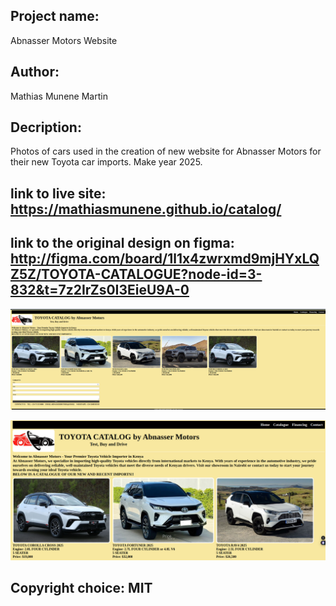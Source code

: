 ## Project name: 
Abnasser Motors Website

## Author: 
Mathias Munene Martin

## Decription:  
Photos of cars used in the creation of new website for Abnasser Motors for their new Toyota car imports. Make year 2025.

## link to live site: https://mathiasmunene.github.io/catalog/

## link to the original design on figma: http://figma.com/board/1l1x4zwrxmd9mjHYxLQZ5Z/TOYOTA-CATALOGUE?node-id=3-832&t=7z2IrZs0I3EieU9A-0

![Alt text](./images/Screenshot%20from%202025-01-22%2010-54-56.png)

![Alt text](./images/Screenshot%20from%202025-01-22%2010-55-32.png)

## Copyright choice: MIT
